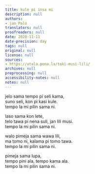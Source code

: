 ```yaml
---
title: kule pi insa mi
description: null
authors:
- jan Palo
translators: null
proofreaders: null
date: 2020-11-11
date-precision: day
tags: null
original: null
license: null
sources:
- https://utala.pona.la/toki-musi-lili/
archives: null
preprocessing: null
accessibility-notes: null
notes: null
---
```


jelo sama tempo pi seli kama,  
suno seli, kon pi kasi kule.  
tempo la mi pilin sama ni.

laso sama kon lete,  
telo tawa pi nena suli, jan lili musi.  
tempo la mi pilin sama ni.

walo pimeja sama wawa lili,  
ma tomo ni, kalama pi tomo tawa.  
tempo la mi pilin sama ni.

pimeja sama lupa,  
tempo pini ala, tempo kama ala.  
tempo la mi pilin sama ni.